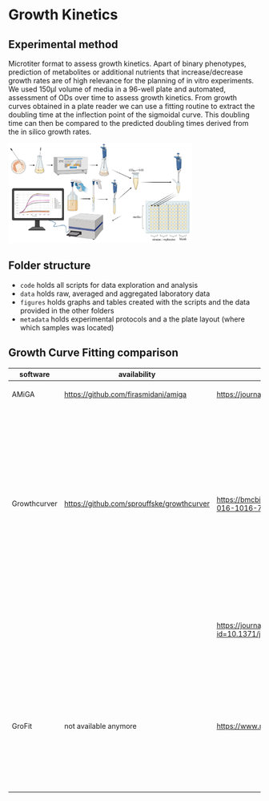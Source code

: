 # Growth Kinetics

## Experimental method
Microtiter format to assess growth kinetics. Apart of binary phenotypes, prediction of metabolites or additional nutrients that increase/decrease growth rates are of high relevance for the planning of in vitro experiments. We used 150µl volume of media in a 96-well plate and automated, assessment of ODs over time to assess growth kinetics. From growth curves obtained in a plate reader we can use a fitting routine to extract the doubling time at the inflection point of the sigmoidal curve. This doubling time can then be compared to the predicted doubling times derived from the in silico growth rates.

<img src="./metadata/growth_kinetics_protocol.png" height="200"/><br>

## Folder structure
* `code` holds all scripts for data exploration and analysis
* `data` holds raw, averaged and aggregated laboratory data
* `figures` holds graphs and tables created with the scripts and the data provided in the other folders
* `metadata` holds experimental protocols and a the plate layout (where which samples was located)

## Growth Curve Fitting comparison

| **software** | **availability**                           | **paper**                                                                      | **focus**                                  | **docs**                                                                                  | **language** | **method**                                                                                                                                                                                    |
|--------------|--------------------------------------------|--------------------------------------------------------------------------------|--------------------------------------------|-------------------------------------------------------------------------------------------|--------------|-----------------------------------------------------------------------------------------------------------------------------------------------------------------------------------------------|
| AMiGA        | https://github.com/firasmidani/amiga       | https://journals.asm.org/doi/10.1128/mSystems.00508-21                         | BIOLOG plates                              | https://firasmidani.github.io/amiga/                                                      | Python       | Gaussian Process regression                                                                                                                                                                   |
| Growthcurver | https://github.com/sprouffske/growthcurver | https://bmcbioinformatics.biomedcentral.com/articles/10.1186/s12859-016-1016-7 | plate reader data                          | https://cran.r-project.org/web/packages/growthcurver/vignettes/Growthcurver-vignette.html | R            | fits growth curve data to a standard form of the logistic equation common in ecology and evolution whose parameters (the growth rate, the initial population size, and the carrying capacity) |
|              |                                            | https://journals.plos.org/plosone/article?id=10.1371/journal.pone.0245205      |                                            |                                                                                           |              | method based on the time derivatives of the optical density                                                                                                                                   |
| GroFit       | not available anymore                      | https://www.nature.com/articles/npre.2010.4508.1                               | determine characteristic growth parameters |                                                                                           |              | "Model-based fits (1. Logistic growth, 2. Gompertz growth, 3. modified Gompertz growth and 4. Richards growth) and model-free spline fits"                                                    |

